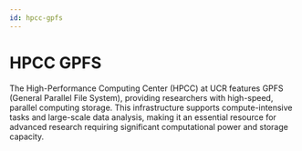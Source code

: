 ```yaml
---
id: hpcc-gpfs
---
```


# HPCC GPFS

The High-Performance Computing Center (HPCC) at UCR features GPFS (General Parallel File System), providing researchers with high-speed, parallel computing storage. This infrastructure supports compute-intensive tasks and large-scale data analysis, making it an essential resource for advanced research requiring significant computational power and storage capacity.
